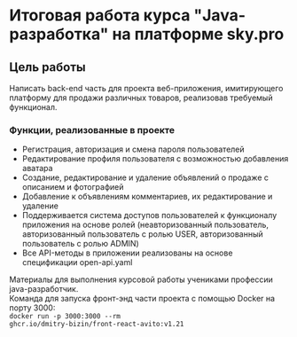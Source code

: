 # Итоговая работа курса "Java-разработка" на платформе sky.pro  
## Цель работы
Написать back-end часть для проекта веб-приложения, имитирующего платформу для продажи различных товаров, реализовав требуемый функционал.
### Функции, реализованные в проекте
+ Регистрация, авторизация и смена пароля пользователей
+ Редактирование профиля пользователя с возможностью добавления аватара
+ Создание, редактирование и удаление объявлений о продаже с описанием и фотографией
+ Добавление к объявлениям комментариев, их редактирование и удаление
+ Поддерживается система доступов пользователей к функционалу приложения на основе ролей (неавторизованный пользователь, авторизованный пользователь с ролью USER, авторизованный пользователь с ролью ADMIN)
+ Все API-методы в приложении реализованы на основе спецификации open-api.yaml



Материалы для выполнения курсовой работы учениками профессии java-разработчик.<br>
Команда для запуска фронт-энд части проекта с помощью Docker на порту 3000: <br>
<code>docker run -p 3000:3000 --rm ghcr.io/dmitry-bizin/front-react-avito:v1.21<code>
